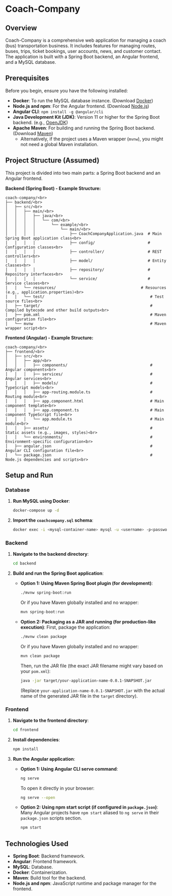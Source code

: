 # Coach-Company

## Overview

Coach-Company is a comprehensive web application for managing a coach (bus) transportation business. It includes features for managing routes, buses, trips, ticket bookings, user accounts, news, and customer contact. The application is built with a Spring Boot backend, an Angular frontend, and a MySQL database.

## Prerequisites

Before you begin, ensure you have the following installed:

*   **Docker**: To run the MySQL database instance. (Download [Docker](https://www.docker.com/products/docker-desktop/))
*   **Node.js and npm**: For the Angular frontend. (Download [Node.js](https://nodejs.org/))
*   **Angular CLI**: `npm install -g @angular/cli`
*   **Java Development Kit (JDK)**: Version 11 or higher for the Spring Boot backend. (e.g., [OpenJDK](https://adoptium.net/))
*   **Apache Maven**: For building and running the Spring Boot backend. (Download [Maven](https://maven.apache.org/download.cgi))
    *   Alternatively, if the project uses a Maven wrapper (`mvnw`), you might not need a global Maven installation.

## Project Structure (Assumed)

This project is divided into two main parts: a Spring Boot backend and an Angular frontend.

**Backend (Spring Boot) - Example Structure:**
```
coach-company/<br>
├── backend/<br>
│   ├── src/<br>
│   │   ├── main/<br>
│   │   │   ├── java/<br>
│   │   │   │   └── com/<br>
│   │   │   │       └── example/<br>
│   │   │   │           └── main/<br>
│   │   │   │               ├── CoachCompanyApplication.java  # Main Spring Boot application class<br>
│   │   │   │               ├── config/                       # Configuration classes<br>
│   │   │   │               ├── controller/                   # REST controllers<br>
│   │   │   │               ├── model/                        # Entity classes<br>
│   │   │   │               ├── repository/                   # Repository interfaces<br>
│   │   │   │               └── service/                      # Service classes<br>
│   │   └── resources/                                     # Resources (e.g., application.properties)<br>
│   │   └── test/                                              # Test source files<br>
│   ├── target/                                                # Compiled bytecode and other build outputs<br>
│   ├── pom.xml                                                # Maven configuration file<br>
│   └── mvnw                                                   # Maven wrapper script<br>
```

**Frontend (Angular) - Example Structure:**
```
coach-company/<br>
├── frontend/<br>
│   ├── src/<br>
│   │   ├── app/<br>
│   │   │   ├── components/                                    # Angular components<br>
│   │   │   ├── services/                                      # Angular services<br>
│   │   │   ├── models/                                        # TypeScript models<br>
│   │   │   ├── app-routing.module.ts                          # Routing module<br>
│   │   │   ├── app.component.html                             # Main component template<br>
│   │   │   ├── app.component.ts                               # Main component TypeScript file<br>
│   │   │   └── app.module.ts                                  # Main module<br>
│   │   ├── assets/                                            # Static assets (e.g., images, styles)<br>
│   │   └── environments/                                      # Environment-specific configuration<br>
│   ├── angular.json                                           # Angular CLI configuration file<br>
│   └── package.json                                           # Node.js dependencies and scripts<br>
```

## Setup and Run

### Database

1.  **Run MySQL using Docker**:
    ```sh
    docker-compose up -d
    ```

2.  **Import the `coachcompany.sql` schema**:
    ```sh
    docker exec -i <mysql-container-name> mysql -u <username> -p<password> < database < coachcompany.sql
    ```

### Backend

1.  **Navigate to the backend directory**:
    ```sh
    cd backend
    ```

2.  **Build and run the Spring Boot application**:

    *   **Option 1: Using Maven Spring Boot plugin (for development)**:
        ```sh
        ./mvnw spring-boot:run
        ```
        Or if you have Maven globally installed and no wrapper:
        ```sh
        mvn spring-boot:run
        ```

    *   **Option 2: Packaging as a JAR and running (for production-like execution)**:
        First, package the application:
        ```sh
        ./mvnw clean package
        ```
        Or if you have Maven globally installed and no wrapper:
        ```sh
        mvn clean package
        ```
        Then, run the JAR file (the exact JAR filename might vary based on your `pom.xml`):
        ```sh
        java -jar target/your-application-name-0.0.1-SNAPSHOT.jar
        ```
        (Replace `your-application-name-0.0.1-SNAPSHOT.jar` with the actual name of the generated JAR file in the `target` directory).

### Frontend

1.  **Navigate to the frontend directory**:
    ```sh
    cd frontend
    ```

2.  **Install dependencies**:
    ```sh
    npm install
    ```

3.  **Run the Angular application**:

    *   **Option 1: Using Angular CLI serve command**:
        ```sh
        ng serve
        ```
        To open it directly in your browser:
        ```sh
        ng serve --open
        ```

    *   **Option 2: Using npm start script (if configured in `package.json`)**:
        Many Angular projects have `npm start` aliased to `ng serve` in their `package.json` scripts section.
        ```sh
        npm start
        ```

## Technologies Used

*   **Spring Boot**: Backend framework.
*   **Angular**: Frontend framework.
*   **MySQL**: Database.
*   **Docker**: Containerization.
*   **Maven**: Build tool for the backend.
*   **Node.js and npm**: JavaScript runtime and package manager for the frontend.
